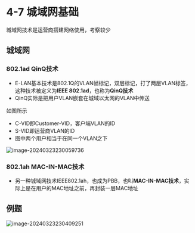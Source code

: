 # 4-7 城域网基础

城域网技术是运营商搭建网络使用，考察较少

## 城域网

### 802.1ad QinQ技术

- E-LAN基本技术是802.1Q的VLAN帧标记，双层标记，打了两层VLAN标签，这种技术被定义为**IEEE 802.1ad**，也称为**QinQ技术**
- QinQ实际是把用户VLAN嵌套在城域以太网的VLAN中传送

如图所示

- C-VID即Customer-VID，客户端VLAN的ID
- S-VID即运营商VLAN的ID
- 图中两个用户相当于在同一个VLAN之下

![image-20240323230059736](https://img.yatjay.top/md/image-20240323230059736.png)

### 802.1ah MAC-IN-MAC技术

- 另一种城域网技术IEEE802.1ah，也成为PBB，也叫**MAC-IN-MAC技术**，实际上是在用户的MAC地址之前，再封装一层MAC地址

## 例题

![image-20240323230409251](https://img.yatjay.top/md/image-20240323230409251.png)
